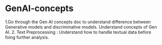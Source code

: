 # GenAI-concepts

1.Go through the Gen AI concepts doc to understand difference between Generative models and discriminative models. Understand concepts of Gen AI.
2. Text Preprocessing : Understand how to handle textual data before foing further analysis.
